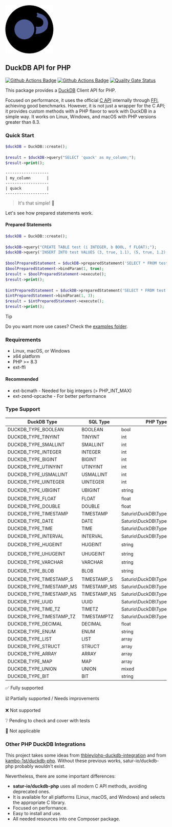 <img alt="DuckDB logo" src="docs/DuckDB-PHP-logo-noborders.svg" height="150">

## DuckDB API for PHP

[![Github Actions Badge](https://github.com/satur-io/duckdb-php/actions/workflows/php_test_main.yml/badge.svg?branch=main)](https://github.com/satur-io/duckdb-php/actions)
[![Github Actions Badge](https://github.com/satur-io/duckdb-php/actions/workflows/php_test_nightly.yml/badge.svg?branch=main)](https://github.com/satur-io/duckdb-php/actions)
[![Quality Gate Status](https://sonarcloud.io/api/project_badges/measure?project=satur-io_duckdb-php&metric=alert_status&token=4a4bd82eff843d2b4a93bf4552b6db78e598ecfa)](https://sonarcloud.io/summary/new_code?id=satur-io_duckdb-php)

This package provides a [DuckDB](https://github.com/duckdb/duckdb) Client API for PHP.

Focused on performance, it uses the official [C API](https://duckdb.org/docs/api/c/overview.html) internally through [FFI](https://www.php.net/manual/en/book.ffi.php), achieving good benchmarks.
However, it is not just a wrapper for the C API; it provides custom methods with a PHP flavor to work with DuckDB in a simple way.
It works on Linux, Windows, and macOS with PHP versions greater than 8.3.

### Quick Start

```php
$duckDB = DuckDB::create();

$result = $duckDB->query("SELECT 'quack' as my_column;");
$result->print();
```

```
-------------------
| my_column       |
-------------------
| quack           |
-------------------
```

> It's that simple! :duck:

Let's see how prepared statements work.

#### Prepared Statements
```php
$duckDB = DuckDB::create();

$duckDB->query("CREATE TABLE test (i INTEGER, b BOOL, f FLOAT);");
$duckDB->query('INSERT INTO test VALUES (3, true, 1.1), (5, true, 1.2), (3, false, 1.1), (3, null, 1.2);');

$boolPreparedStatement = $duckDB->preparedStatement('SELECT * FROM test WHERE b = $1');
$boolPreparedStatement->bindParam(1, true);
$result = $boolPreparedStatement->execute();
$result->print();

$intPreparedStatement = $duckDB->preparedStatement('SELECT * FROM test WHERE i = ?');
$intPreparedStatement->bindParam(1, 3);
$result = $intPreparedStatement->execute();
$result->print();
```

> [!TIP]
> Do you want more use cases? Check the [examples folder](examples).

### Requirements
- Linux, macOS, or Windows
- x64 platform
- PHP >= 8.3
- ext-ffi

#### Recommended
- ext-bcmath - Needed for big integers (> PHP_INT_MAX)
- ext-zend-opcache - For better performance

### Type Support
| DuckDB Type                | SQL Type     | PHP Type                      |                                    Read                                    |                                    Bind                                    |
|----------------------------|--------------|-------------------------------|:--------------------------------------------------------------------------:|:--------------------------------------------------------------------------:|
| DUCKDB_TYPE_BOOLEAN        | BOOLEAN      | bool                          |                             :white_check_mark:                             |                             :white_check_mark:                             |
| DUCKDB_TYPE_TINYINT        | TINYINT      | int                           |                             :white_check_mark:                             |                             :white_check_mark:                             |
| DUCKDB_TYPE_SMALLINT       | SMALLINT     | int                           |                             :white_check_mark:                             |                             :white_check_mark:                             |
| DUCKDB_TYPE_INTEGER        | INTEGER      | int                           |                             :white_check_mark:                             |                             :white_check_mark:                             |
| DUCKDB_TYPE_BIGINT         | BIGINT       | int                           |                             :white_check_mark:                             |                             :white_check_mark:                             |
| DUCKDB_TYPE_UTINYINT       | UTINYINT     | int                           |                             :white_check_mark:                             |                             :white_check_mark:                             |
| DUCKDB_TYPE_USMALLINT      | USMALLINT    | int                           |                             :white_check_mark:                             |                             :white_check_mark:                             |
| DUCKDB_TYPE_UINTEGER       | UINTEGER     | int                           |                             :white_check_mark:                             |                             :white_check_mark:                             |
| DUCKDB_TYPE_UBIGINT        | UBIGINT      | string                        | [:ballot_box_with_check:](https://github.com/satur-io/duckdb-php/issues/1) | [:ballot_box_with_check:](https://github.com/satur-io/duckdb-php/issues/1) |
| DUCKDB_TYPE_FLOAT          | FLOAT        | float                         |                             :white_check_mark:                             |                             :white_check_mark:                             |
| DUCKDB_TYPE_DOUBLE         | DOUBLE       | float                         |                             :white_check_mark:                             |                             :white_check_mark:                             |
| DUCKDB_TYPE_TIMESTAMP      | TIMESTAMP    | Saturio\DuckDB\Type\Timestamp |                             :white_check_mark:                             |                             :white_check_mark:                             |
| DUCKDB_TYPE_DATE           | DATE         | Saturio\DuckDB\Type\Date      |                             :white_check_mark:                             |                             :white_check_mark:                             |
| DUCKDB_TYPE_TIME           | TIME         | Saturio\DuckDB\Type\Time      |                             :white_check_mark:                             |                             :white_check_mark:                             |
| DUCKDB_TYPE_INTERVAL       | INTERVAL     | Saturio\DuckDB\Type\Interval  |                             :white_check_mark:                             |                             :white_check_mark:                             |
| DUCKDB_TYPE_HUGEINT        | HUGEINT      | string                        | [:ballot_box_with_check:](https://github.com/satur-io/duckdb-php/issues/1) |                              :grey_question:                               |
| DUCKDB_TYPE_UHUGEINT       | UHUGEINT     | string                        | [:ballot_box_with_check:](https://github.com/satur-io/duckdb-php/issues/1) |                              :grey_question:                               |
| DUCKDB_TYPE_VARCHAR        | VARCHAR      | string                        |                             :white_check_mark:                             |                             :white_check_mark:                             |
| DUCKDB_TYPE_BLOB           | BLOB         | string                        | [:ballot_box_with_check:](https://github.com/satur-io/duckdb-php/issues/2) |                              :grey_question:                               |
| DUCKDB_TYPE_TIMESTAMP_S    | TIMESTAMP_S  | Saturio\DuckDB\Type\Timestamp |                             :white_check_mark:                             |                              :grey_question:                               |
| DUCKDB_TYPE_TIMESTAMP_MS   | TIMESTAMP_MS | Saturio\DuckDB\Type\Timestamp |                             :white_check_mark:                             |                              :grey_question:                               |
| DUCKDB_TYPE_TIMESTAMP_NS   | TIMESTAMP_NS | Saturio\DuckDB\Type\Timestamp |                             :white_check_mark:                             |                              :grey_question:                               |
| DUCKDB_TYPE_UUID           | UUID         | Saturio\DuckDB\Type\UUID      |                             :white_check_mark:                             |                              :grey_question:                               |
| DUCKDB_TYPE_TIME_TZ        | TIMETZ       | Saturio\DuckDB\Type\Time      |                             :white_check_mark:                             |                              :grey_question:                               |
| DUCKDB_TYPE_TIMESTAMP_TZ   | TIMESTAMPTZ  | Saturio\DuckDB\Type\Timestamp |                             :white_check_mark:                             |                              :grey_question:                               |
| DUCKDB_TYPE_DECIMAL        | DECIMAL      | float                         |                             :white_check_mark:                             |                              :grey_question:                               |
| DUCKDB_TYPE_ENUM           | ENUM         | string                        |                             :white_check_mark:                             |                            :small_blue_diamond:                            |
| DUCKDB_TYPE_LIST           | LIST         | array                         |                             :white_check_mark:                             |                            :small_blue_diamond:                            |
| DUCKDB_TYPE_STRUCT         | STRUCT       | array                         |                             :white_check_mark:                             |                            :small_blue_diamond:                            |
| DUCKDB_TYPE_ARRAY          | ARRAY        | array                         |                             :white_check_mark:                             |                            :small_blue_diamond:                            |
| DUCKDB_TYPE_MAP            | MAP          | array                         |                             :white_check_mark:                             |                            :small_blue_diamond:                            |
| DUCKDB_TYPE_UNION          | UNION        | mixed                         |                             :white_check_mark:                             |                            :small_blue_diamond:                            |
| DUCKDB_TYPE_BIT            | BIT          | string                        |                                    :x:                                     |                            :small_blue_diamond:                            |

:white_check_mark: Fully supported

:ballot_box_with_check: Partially supported / Needs improvements

:x: Not supported

:grey_question: Pending to check and cover with tests

:small_blue_diamond: Not applicable

### Other PHP DuckDB Integrations
This project takes some ideas from [thbley/php-duckdb-integration](https://github.com/thbley/php-duckdb-integration)
and from [kambo-1st/duckdb-php](https://github.com/kambo-1st/duckdb-php). Without these previous works,
satur-io/duckdb-php probably wouldn't exist.

Nevertheless, there are some important differences:
- **satur-io/duckdb-php** uses all modern C API methods, avoiding deprecated ones.
- It is available for all platforms (Linux, macOS, and Windows) and selects the appropriate C library.
- Focused on performance.
- Easy to install and use.
- All needed resources into one Composer package.
